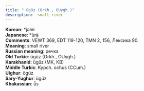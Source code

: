 ```yaml
---
title: " ügüz (Orkh., OUygh.)"
description:  small river
---
```


<strong>Korean</strong>:  *jǝ̀hɨ́r<br>
<strong>Japanese</strong>:  *ùrà<br>
<strong>Comments</strong>:  VEWT 369, EDT 119-120, TMN 2, 156, Лексика 90.<br>
<strong>Meaning</strong>:  small river<br>
<strong>Russian meaning</strong>:  речка<br>
<strong>Old Turkic</strong>:  ügüz (Orkh., OUygh.)<br>
<strong>Karakhanid</strong>:  ügüz (MK, KB)<br>
<strong>Middle Turkic</strong>:  Kypch. ochus (CCum.)<br>
<strong>Uighur</strong>:  ögüz<br>
<strong>Sary-Yughur</strong>:  ügüz<br>
<strong>Khakassian</strong>:  ǖs<br>


